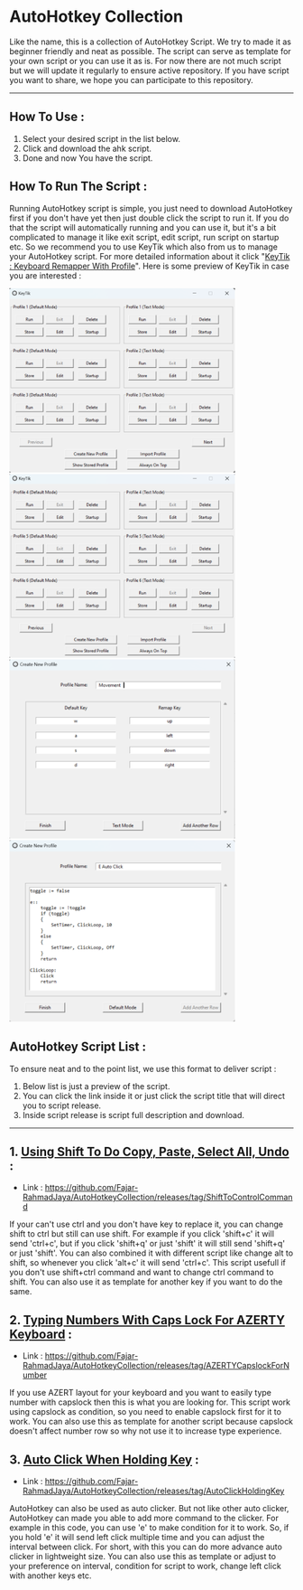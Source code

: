 # AutoHotkey Collection
Like the name, this is a collection of AutoHotkey Script. We try to made it as beginner friendly and neat as possible. The script can serve as template for your own script or you can use it as is. For now there are not much script but we will update it regularly to ensure active repository. If you have script you want to share, we hope you can participate to this repository.

------------------------------------------------------------------------------------------------------------------------------------------------------------------------------

## How To Use :
1. Select your desired script in the list below.
2. Click and download the ahk script.
3. Done and now You have the script.

## How To Run The Script :
Running AutoHotkey script is simple, you just need to download AutoHotkey first if you don't have yet then just double click the script to run it. If you do that the script will automatically running and you can use it, but it's a bit complicated to manage it like exit script, edit script, run script on startup etc. So we recommend you to use KeyTik which also from us to manage your AutoHotkey script. For more detailed information about it click "[KeyTik : Keyboard Remapper With Profile](https://github.com/Fajar-RahmadJaya/KeyTik)". Here is some preview of KeyTik in case you are interested :

<img src="Picture/Preview Main 1.png" alt="Preview Main 1" width="400" />
<img src="Picture/Preview Main 2.png" alt="Preview Main 1" width="400" />
<img src="Picture/Preview Create Default.png" alt="Preview Create Default" width="400" />
<img src="Picture/Preview Create Text.png" alt="Preview Create Text" width="400" />

## AutoHotkey Script List :
To ensure neat and to the point list, we use this format to deliver script :
1. Below list is just a preview of the script.
2. You can click the link inside it or just click the script title that will direct you to script release.
3. Inside script release is script full description and download.

------------------------------------------------------------------------------------------------------------------------------------------------------------------------------

## 1. [Using Shift To Do Copy, Paste, Select All, Undo](https://github.com/Fajar-RahmadJaya/AutoHotkeyCollection/releases/tag/ShiftToControlCommand) :
- Link : https://github.com/Fajar-RahmadJaya/AutoHotkeyCollection/releases/tag/ShiftToControlCommand

If your can't use ctrl and you don't have key to replace it, you can change shift to ctrl but still can use shift. For example if you click 'shift+c' it will send 'ctrl+c', but if you click 'shift+q' or just 'shift' it will still send 'shift+q' or just 'shift'. You can also combined it with different script like change alt to shift, so whenever you click 'alt+c' it will send  'ctrl+c'. This script usefull if you don't use shift+ctrl command and want to change ctrl command to shift. You can also use it as template for another key if you want to do the same. 

## 2. [Typing Numbers With Caps Lock For AZERTY Keyboard](https://github.com/Fajar-RahmadJaya/AutoHotkeyCollection/releases/tag/AZERTYCapslockForNumber) :
- Link : https://github.com/Fajar-RahmadJaya/AutoHotkeyCollection/releases/tag/AZERTYCapslockForNumber

If you use AZERT layout for your keyboard and you want to easily type number with capslock then this is what you are looking for. This script work using capslock as condition, so  you need to enable capslock first for it to work. You can also use this as template for another script because capslock doesn't affect number row so why not use it to increase type experience.

## 3. [Auto Click When Holding Key](https://github.com/Fajar-RahmadJaya/AutoHotkeyCollection/releases/tag/AutoClickHoldingKey) :
- Link : https://github.com/Fajar-RahmadJaya/AutoHotkeyCollection/releases/tag/AutoClickHoldingKey

AutoHotkey can also be used as auto clicker. But not like other auto clicker, AutoHotkey can made you able to add more command to the clicker. For example in this code, you can use 'e' to make condition for it to work. So, if you hold 'e' it will send left click multiple time and you can adjust the interval between click. For short, with this you can do more advance auto clicker in lightweight size. You can also use this as template or adjust to your preference on interval, condition for script to work, change left click with another keys etc.
